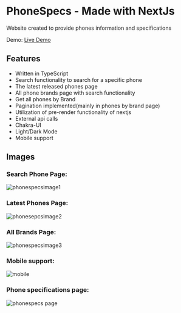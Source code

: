 # PhoneSpecs - Made with NextJs
Website created to provide phones information and specifications

Demo: [Live Demo](https://phone-specs.vercel.app/)
## Features

- Written in TypeScript
- Search functionality to search for a specific phone
- The latest released phones page 
- All phone brands page with search functionality
- Get all phones by Brand
- Pagination implemented(mainly in phones by brand page)
- Utilization of pre-render functionality of nextjs
- External api calls
- Chakra-UI
- Light/Dark Mode
- Mobile support

## Images
### Search Phone Page:
![phonespecsimage1](https://user-images.githubusercontent.com/103745653/212406324-e5d1ebbe-0329-4995-8856-52aec142ff14.JPG)
### Latest Phones Page:
![phonesepcsimage2](https://user-images.githubusercontent.com/103745653/212406334-15f5af53-1d5b-481a-bfab-46ffb0570a59.JPG)
### All Brands Page:
![phonespecsimage3](https://user-images.githubusercontent.com/103745653/212406354-c57b6b0e-34b3-4469-a5ba-f33238b9302c.JPG)
### Mobile support:
![mobile](https://user-images.githubusercontent.com/103745653/212425287-aeae8c02-b5ec-457a-b842-8cbe93386dd9.JPG)
### Phone specifications page:
![phonespecs page](https://user-images.githubusercontent.com/103745653/212425313-456e87fd-d6e9-465f-b374-75faa3867ee8.JPG)





